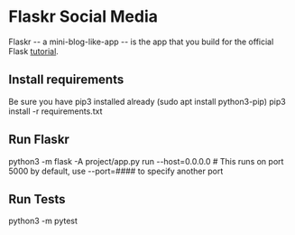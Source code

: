# Flaskr Social Media

Flaskr -- a mini-blog-like-app -- is the app that you build for the official Flask [tutorial](https://flask.palletsprojects.com/en/3.0.x/tutorial/).

## Install requirements

Be sure you have pip3 installed already (sudo apt install python3-pip)
pip3 install -r requirements.txt

## Run Flaskr

python3 -m flask -A project/app.py run --host=0.0.0.0    # This runs on port 5000 by default, use --port=#### to specify another port

## Run Tests

python3 -m pytest
